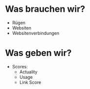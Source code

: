 # Was brauchen wir?

- Rügen
- Websiten
- Websitenverbindungen

# Was geben wir?

- Scores:
    - Actuality
    - Usage
    - Link Score

